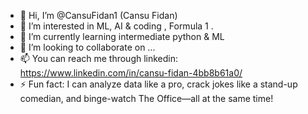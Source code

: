 - 👋 Hi, I’m @CansuFidan1 (Cansu Fidan)
- 👀 I’m interested in ML, AI & coding , Formula 1 .
- 🌱 I’m currently learning intermediate python & ML
- 💞️ I’m looking to collaborate on ...
- 📫 You can reach me through linkedin: https://www.linkedin.com/in/cansu-fidan-4bb8b61a0/
- ⚡ Fun fact: I can analyze data like a pro, crack jokes like a stand-up comedian, and binge-watch The Office—all at the same time!

<!---
CansuFidan1/CansuFidan1 is a ✨ special ✨ repository because its `README.md` (this file) appears on your GitHub profile.
You can click the Preview link to take a look at your changes.
--->
